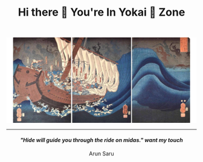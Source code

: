 ### <h1 align="center">Hi there 👋 You're In Yokai 👺 Zone</h1>
<br>

<!--
**yokai-crow/yokai-crow** is a ✨ _special_ ✨ repository because its `README.md` (this file) appears on your GitHub profile.

Here are some ideas to get you started:

- 🔭 I’m currently working on ...
- 🌱 I’m currently learning ...
- 👯 I’m looking to collaborate on ...
- 🤔 I’m looking for help with ...
- 💬 Ask me about ...
- 📫 How to reach me: ...
- 😄 Pronouns: ...
- ⚡ Fun fact: ...
-->



<img src="./Cover.png"></img> 
<br><hr>

<h4 align="center">
  <i>
    <b>
        "Hide will guide you through the ride on midas."
        <strong>want my touch</strong>
    </b>
  </i>
</h4>

<!--![](https://github.com/yokai-crow/yokai-crow/blob/main/demon-slayer-anime.gif)-->
<!--![Arun's GitHub stats](https://github-readme-stats.vercel.app/api?username=yokai-crow&show_icons=true&theme=radical)

[![Top Langs](https://github-readme-stats.vercel.app/api/top-langs/?username=yokai-crow&layout=compact)](https://github.com/yokai-crow/github-readme-stats)
-->
<div align="center">
  Arun Saru
</div>
